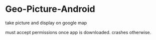 # Geo-Picture-Android
take picture and display on google map

must accept permissions once app is downloaded. crashes otherwise.
